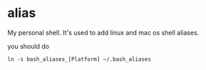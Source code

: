 alias
=====

My personal shell. It's used to add linux and mac os shell aliases.

you should do

```
ln -s bash_aliases_[Platform] ~/.bash_aliases
```

